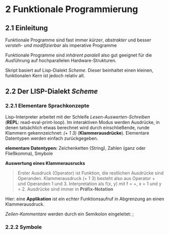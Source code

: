 # 2 Funktionale Programmierung
## 2.1 Einleitung
Funktionale Programme sind fast immer *kürzer*, *abstrakter* und besser *versteh- und modifizierbar* als imperative Programme

Funktionale Programme sind *inhärent paralell* also gut geeignet für die Ausführung auf hochparallelen Hardware-Strukturen.

Skript basiert auf Lisp-Dialekt *Scheme*. Dieser beinhaltet einen kleinen, funktionalen Kern ist jedoch relativ alt.

## 2.2 Der LISP-Dialekt *Scheme*
### 2.2.1 Elementare Sprachkonzepte
Lisp-Interpreter arbeitet mit der Schleife *Lesen-Auswerten-Schreiben* (**REPL**: read-eval-print-loop). Im interaktiven Modus werden Ausdrücke, in denen tatsächlich etwas berechnet wird durch einschließende, runde Klammern gekennzeichnet: *(+ 1 3)* (**Klammerausdrücke**). Elementare Datentypen werden einfach zurückgegeben.

**elementare Datentypen:** Zeichenketten (String), Zahlen (ganz oder Fließkomma), Smybole

**Auswertung eines Klammerausrucks**

>Erster Ausdruck (Operator) ist Funktion, die restlichen Ausdrücke sind Operanden. Klammerausdruck (+ 1 3) besteht also aus Operator + und Operanden 1 und 3. Interpretation als f(x, y) mit f = +, x = 1 und y = 2. Ausdrücke sind immer in **Präfix-Notation**

Hier: eine **Applikation** ist ein *echter* Funktionsaufruf in Abgrenzung an einen Klammerausdruck.

*Zeilen-Kommentare* werden durch ein Semikolon eingeleitet: ;

### 2.2.2 Symbole